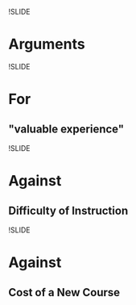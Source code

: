 !SLIDE
# Arguments #

!SLIDE
# For #
## "valuable experience" ##

!SLIDE
# Against #
## Difficulty of Instruction ##

!SLIDE
# Against #
## Cost of a New Course ##

